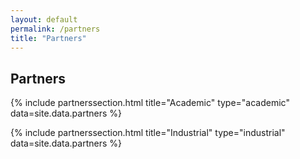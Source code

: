 ```yaml
---
layout: default
permalink: /partners
title: "Partners"
---
```


## Partners

<!-- Incluir projetos no arquivo projects.csv, no diretório _data -->
{% include partnerssection.html title="Academic" type="academic" data=site.data.partners %}

{% include partnerssection.html title="Industrial" type="industrial" data=site.data.partners %}
